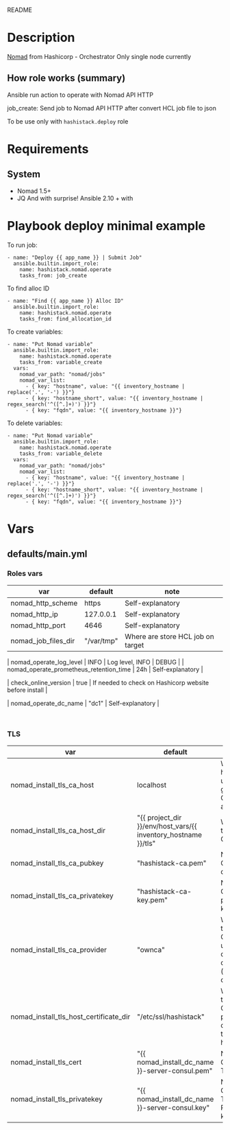 README
# Description
[Nomad](https://nomadproject.io/) from Hashicorp - Orchestrator
Only single node currently


## How role works (summary)

Ansible run action to operate with Nomad API HTTP

job_create: Send job to Nomad API HTTP after convert HCL job file to json

To be use only with `hashistack.deploy` role

# Requirements

## System
* Nomad 1.5+
* JQ
And with surprise! Ansible 2.10 + with

# Playbook deploy minimal example

To run job:

```
- name: "Deploy {{ app_name }} | Submit Job"
  ansible.builtin.import_role:
    name: hashistack.nomad.operate
    tasks_from: job_create
```

To find alloc ID
```
- name: "Find {{ app_name }} Alloc ID"
  ansible.builtin.import_role:
    name: hashistack.nomad.operate
    tasks_from: find_allocation_id
```

To create variables:
```
- name: "Put Nomad variable"
  ansible.builtin.import_role:
    name: hashistack.nomad.operate
    tasks_from: variable_create
  vars:
    nomad_var_path: "nomad/jobs"
    nomad_var_list:
      - { key: "hostname", value: "{{ inventory_hostname | replace('.', '-') }}"}
      - { key: "hostname_short", value: "{{ inventory_hostname | regex_search('^([^.]+)') }}"}
      - { key: "fqdn", value: "{{ inventory_hostname }}"}
```

To delete variables:
```
- name: "Put Nomad variable"
  ansible.builtin.import_role:
    name: hashistack.nomad.operate
    tasks_from: variable_delete
  vars:
    nomad_var_path: "nomad/jobs"
    nomad_var_list:
      - { key: "hostname", value: "{{ inventory_hostname | replace('.', '-') }}"}
      - { key: "hostname_short", value: "{{ inventory_hostname | regex_search('^([^.]+)') }}"}
      - { key: "fqdn", value: "{{ inventory_hostname }}"}
```

# Vars

## defaults/main.yml

### Roles vars

| var | default | note |
| --- | --- | --- |
| nomad\_http\_scheme | https | Self-explanatory |
| nomad\_http\_ip | 127.0.0.1 | Self-explanatory |
| nomad\_http\_port | 4646 | Self-explanatory |
| nomad\_job\_files\_dir | "/var/tmp" | Where are store HCL job on target |

| nomad\_operate\_log\_level | INFO | Log level, INFO | DEBUG |
| nomad\_operate\_prometheus\_retention\_time | 24h | Self-explanatory |

| check\_online\_version |  true | If needed to check on Hashicorp website before install |

| nomad\_operate\_dc\_name |  "dc1" | Self-explanatory |

&nbsp;
### TLS
| var | default | note |
| --- | --- | --- |
| nomad\_install\_tls\_ca\_host | localhost | Which host will use to generate CA authority |
| nomad\_install\_tls\_ca\_host\_dir |  "\{\{ project\_dir \}\}/env/host\_vars/\{\{ inventory\_hostname \}\}/tls" | Where to put CA keys |
| nomad\_install\_tls\_ca\_pubkey |  "hashistack-ca.pem" | Name of CA cerficate |
| nomad\_install\_tls\_ca\_privatekey |  "hashistack-ca-key.pem" | Name of CA private key |
| nomad\_install\_tls\_ca\_provider |  "ownca" | Which type of CA will use to create cert (don't change) |
| nomad\_install\_tls\_host\_certificate\_dir |  "/etc/ssl/hashistack" | Where to put CA pubey on target host |
| nomad\_install\_tls\_cert |  "\{\{ nomad\_install\_dc\_name \}\}-server-consul.pem" | Name of Consul TLS Cert |
| nomad\_install\_tls\_privatekey |  "\{\{ nomad\_install\_dc\_name \}\}-server-consul.key" | Name of Consul TLS Private key |
